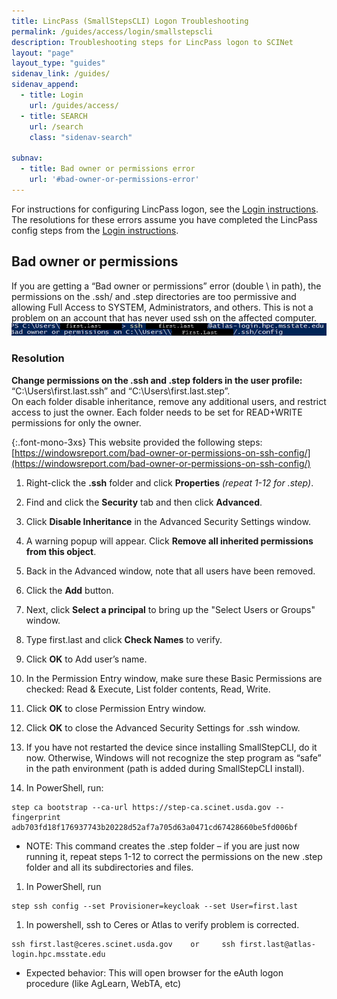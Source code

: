 ```yaml
---
title: LincPass (SmallStepsCLI) Logon Troubleshooting
permalink: /guides/access/login/smallstepscli
description: Troubleshooting steps for LincPass logon to SCINet
layout: "page"
layout_type: "guides"
sidenav_link: /guides/
sidenav_append: 
  - title: Login
    url: /guides/access/
  - title: SEARCH
    url: /search
    class: "sidenav-search"

subnav: 
  - title: Bad owner or permissions error
    url: '#bad-owner-or-permissions-error'
---
```


For instructions for configuring LincPass logon, see the [Login instructions](/guides/access/ssh-login).  
The resolutions for these errors assume you have completed the LincPass config steps from the [Login instructions](/guides/access/ssh-login).

## Bad owner or permissions
If you are getting a “Bad owner or permissions” error (double \\ in path), the permissions on the .ssh/ and .step directories are too permissive and allowing Full Access to SYSTEM, Administrators, and others. This is not a problem on an account that has never used ssh on the affected computer.
!['Screenshot of "Bad owner or permissions on C:\\Users\\First.Last/.ssh/config"'](/assets/img/guides/access/step-ssh/bad-owner-permissions-error.png)

### Resolution 

**Change permissions on the .ssh and .step folders in the user profile:**  
“C:\Users\first.last\.ssh” and “C:\Users\first.last\.step”.  
On each folder disable inheritance, remove any additional users, and restrict access to just the owner. Each folder needs to be set for READ+WRITE permissions for only the owner.

{:.font-mono-3xs}
This website provided the following steps: [https://windowsreport.com/bad-owner-or-permissions-on-ssh-config/](https://windowsreport.com/bad-owner-or-permissions-on-ssh-config/)

1.	Right-click the **.ssh** folder and click **Properties** *(repeat 1-12 for .step)*.
1.	Find and click the **Security** tab and then click **Advanced**. 
1.	Click **Disable Inheritance** in the Advanced Security Settings window. 
1.	A warning popup will appear. Click **Remove all inherited permissions from this object**.
1.	Back in the Advanced window, note that all users have been removed. 
1.	Click the **Add** button.
1.	Next, click **Select a principal** to bring up the "Select Users or Groups" window. 

1.	Type first.last and click **Check Names** to verify.
 
1.	Click **OK** to Add user’s name.  
1.	In the Permission Entry window, make sure these Basic Permissions are checked:   Read & Execute, List folder contents, Read, Write.
1.	 Click **OK** to close Permission Entry window.
1.	 Click **OK** to close the Advanced Security Settings for .ssh window.
1.	If you have not restarted the device since installing SmallStepCLI, do it now. Otherwise, Windows will not recognize the step program as “safe” in the path environment (path is added during SmallStepCLI install).
1.	In PowerShell, run:
```
step ca bootstrap --ca-url https://step-ca.scinet.usda.gov --fingerprint adb703fd18f176937743b20228d52af7a705d63a0471cd67428660be5fd006bf
```
  * NOTE: This command creates the .step folder – if you are just now running it, repeat steps 1-12 to correct the permissions on the new .step folder and all its subdirectories and files.
1.	In PowerShell, run 
```
step ssh config --set Provisioner=keycloak --set User=first.last
```
1.	In powershell, ssh to Ceres or Atlas to verify problem is corrected.
```
ssh first.last@ceres.scinet.usda.gov    or     ssh first.last@atlas-login.hpc.msstate.edu
```
  * Expected behavior:
  This will open browser for the eAuth logon procedure (like AgLearn, WebTA, etc)



